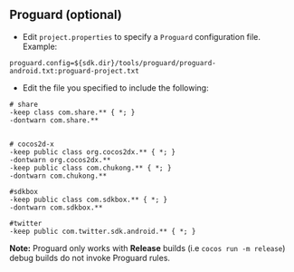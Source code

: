 ## Proguard (optional)
* Edit `project.properties`  to specify a `Proguard` configuration file. Example:
```
proguard.config=${sdk.dir}/tools/proguard/proguard-android.txt:proguard-project.txt
```

* Edit the file you specified to include the following:

```
# share
-keep class com.share.** { *; }
-dontwarn com.share.**


# cocos2d-x
-keep public class org.cocos2dx.** { *; }
-dontwarn org.cocos2dx.**
-keep public class com.chukong.** { *; }
-dontwarn com.chukong.**

#sdkbox
-keep public class com.sdkbox.** { *; }
-dontwarn com.sdkbox.**

#twitter
-keep public com.twitter.sdk.android.** { *; }
```

 __Note:__ Proguard only works with __Release__ builds (i.e `cocos run -m release`) debug builds do not invoke Proguard rules.
